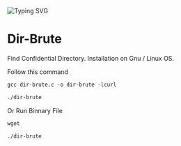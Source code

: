 ![Typing SVG](https://readme-typing-svg.demolab.com?font=Fira+Code&pause=1000&color=F7AB0A&width=435&lines=Developed+By+Indian+Cyber+Force)


# Dir-Brute
Find Confidential Directory.
Installation on Gnu / Linux OS. </br>

Follow this command </br>
```diff
gcc dir-brute.c -o dir-brute -lcurl
```
```diff
./dir-brute
```
Or Run Binnary File
```diff
wget
```
```diff
./dir-brute
```
